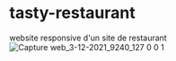 # tasty-restaurant
website responsive d'un site de restaurant
![Capture web_3-12-2021_9240_127 0 0 1](https://user-images.githubusercontent.com/75976059/144567035-d0ddb0e8-d6de-49d6-ba50-0e0daf3ab8f1.jpeg)
